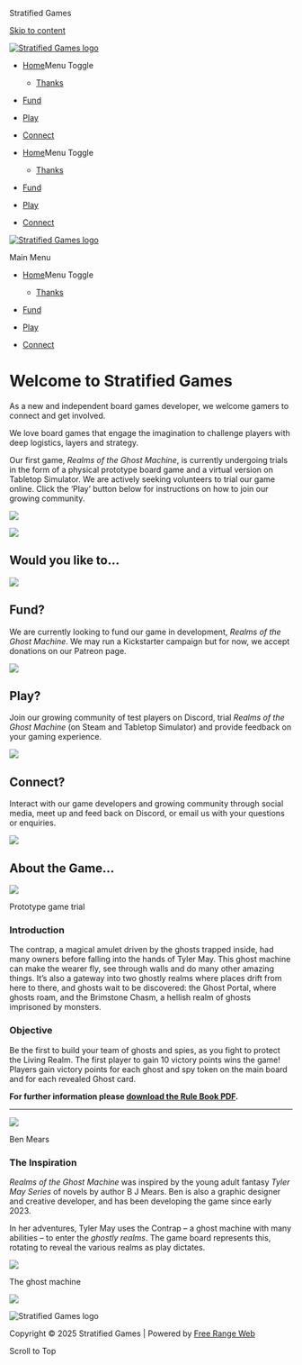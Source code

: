 Stratified Games


[Skip to content](#content "Skip to content")

[![Stratified Games logo](https://www.stratifiedgames.com/wp-content/uploads/2023/10/Stratified-Games-logo-72-300x68.png)](https://www.stratifiedgames.com/)

* [Home](https://www.stratifiedgames.com/)Menu Toggle

  + [Thanks](https://www.stratifiedgames.com/thanks/)
* [Fund](https://www.stratifiedgames.com/fund/)
* [Play](https://www.stratifiedgames.com/play/)
* [Connect](https://www.stratifiedgames.com/connect/)

* [Home](https://www.stratifiedgames.com/)Menu Toggle

  + [Thanks](https://www.stratifiedgames.com/thanks/)
* [Fund](https://www.stratifiedgames.com/fund/)
* [Play](https://www.stratifiedgames.com/play/)
* [Connect](https://www.stratifiedgames.com/connect/)

[![Stratified Games logo](https://www.stratifiedgames.com/wp-content/uploads/2023/10/Stratified-Games-logo-72-300x68.png)](https://www.stratifiedgames.com/)

Main Menu

* [Home](https://www.stratifiedgames.com/)Menu Toggle

  + [Thanks](https://www.stratifiedgames.com/thanks/)
* [Fund](https://www.stratifiedgames.com/fund/)
* [Play](https://www.stratifiedgames.com/play/)
* [Connect](https://www.stratifiedgames.com/connect/)

Welcome to Stratified Games
===========================

As a new and independent board games developer, we welcome gamers to connect and get involved.

We love board games that engage the imagination to challenge players with deep logistics, layers and strategy.

Our first game, *Realms of the Ghost Machine*, is currently undergoing trials in the form of a physical prototype board game and a virtual version on Tabletop Simulator. We are actively seeking volunteers to trial our game online. Click the ‘Play’ button below for instructions on how to join our growing community.

[![](https://www.stratifiedgames.com/wp-content/uploads/2023/10/Stratified-Games-icon-black.png)](/play)

[![](https://www.stratifiedgames.com/wp-content/uploads/2025/03/Contrap_Realms-of-the-Ghost_Machine-cover-web-1019x1024.png)](https://www.stratifiedgames.com/wp-content/uploads/2025/02/Realms-Rule-Book_v7.06.pdf)

Would you like to…
------------------

[![](https://www.stratifiedgames.com/wp-content/uploads/2023/10/fund-icon.png)](/fund)

Fund?
-----

We are currently looking to fund our game in development, *Realms of the Ghost Machine*. We may run a Kickstarter campaign but for now, we accept donations on our Patreon page.

[![](https://www.stratifiedgames.com/wp-content/uploads/2023/10/play-icon-grey.png)](/play)

Play?
-----

Join our growing community of test players on Discord, trial *Realms of the Ghost Machine* (on Steam and Tabletop Simulator) and provide feedback on your gaming experience.

[![](https://www.stratifiedgames.com/wp-content/uploads/2023/10/Stratified-Games-icon-rust-150x150.png)](/connect)

Connect?
--------

Interact with our game developers and growing community through social media, meet up and feed back on Discord, or email us with your questions or enquiries.

![](https://www.stratifiedgames.com/wp-content/uploads/2023/10/RotGM_header_image-ghosts-and-spies-1024x390.jpg)

About the Game…
---------------

![](https://www.stratifiedgames.com/wp-content/uploads/2025/01/Realms-of-the-Ghost-Machine-game-in-prog-web.png)

Prototype game trial

### Introduction

The contrap, a magical amulet driven by the ghosts trapped inside, had many owners before falling into the hands of Tyler May. This ghost machine can make the wearer fly, see through walls and do many other amazing things. It’s also a gateway into two ghostly realms where places drift from here to there, and ghosts wait to be discovered: the Ghost Portal, where ghosts roam, and the Brimstone Chasm, a hellish realm of ghosts imprisoned by monsters.

### Objective

Be the first to build your team of ghosts and spies, as you fight to protect the Living Realm. The first player to gain 10 victory points wins the game! Players gain victory points for each ghost and spy token on the main board and for each revealed Ghost card.

**For further information please [download the Rule Book PDF](https://www.stratifiedgames.com/wp-content/uploads/2025/02/Realms-Rule-Book_v7.06.pdf).**

---

![](https://www.stratifiedgames.com/wp-content/uploads/2023/10/Author-Profile-B-J-Mears-Sept-2022-500x500-1.jpg)

Ben Mears

### The Inspiration

*Realms of the Ghost Machine* was inspired by the young adult fantasy *Tyler May Series* of novels by author B J Mears. Ben is also a graphic designer and creative developer, and has been developing the game since early 2023.

In her adventures, Tyler May uses the Contrap – a ghost machine with many abilities – to enter the *ghostly realms*. The game board represents this, rotating to reveal the various realms as play dictates.

![](https://www.stratifiedgames.com/wp-content/uploads/2023/10/Contrap-front.png)

The ghost machine

![](https://www.stratifiedgames.com/wp-content/uploads/2023/10/6-books-tyler-may-cropped-1024x267.jpg)



![Stratified Games logo](https://www.stratifiedgames.com/wp-content/uploads/2023/10/Stratified-Games-logo-72.png)

Copyright © 2025 Stratified Games | Powered by [Free Range Web](https://www.freerangeweb.co.uk)



Scroll to Top
